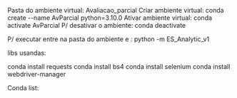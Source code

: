 
Pasta do ambiente virtual: Avaliacao_parcial
Criar ambiente virtual: conda create --name AvParcial python=3.10.0
Ativar ambiente virtual: conda activate AvParcial
P/ desativar o ambiente: conda deactivate

P/ executar entre na pasta do ambiente e : python -m  ES_Analytic_v1 


libs usandas:

conda install requests
conda install bs4
conda install selenium
conda install webdriver-manager

Conda list:
